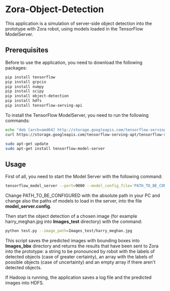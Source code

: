# Zora-Object-Detection

This application is a simulation of server-side object detection into the prototype with Zora robot, using models loaded in the TensorFlow ModelServer.

## Prerequisites
Before to use the application, you need to download the following packages:
```bash
pip install tensorflow
pip install grpcio
pip install numpy
pip install scipy
pip install object-detection
pip install hdfs
pip install tensorflow-serving-api
```
To install the TensorFlow ModelServer, you need to run the following commands:
```bash
echo "deb [arch=amd64] http://storage.googleapis.com/tensorflow-serving-apt stable tensorflow-model-server tensorflow-model-server-universal" | sudo tee /etc/apt/sources.list.d/tensorflow-serving.list && \
curl https://storage.googleapis.com/tensorflow-serving-apt/tensorflow-serving.release.pub.gpg | sudo apt-key add -

sudo apt-get update
sudo apt-get install tensorflow-model-server
```

## Usage

First of all, you need to start the Model Server with the following command:
```bash
tensorflow_model_server --port=9000 --model_config_file='PATH_TO_BE_CONFIGURED/model_server.config'
```
Change PATH_TO_BE_CONFIGURED with the absolute path in your PC and change also the paths of models to load in the server, into the file **model_server.config**.

Then start the object detection of a chosen image (for example harry_meghan.jpg into **Images_test** directory) with the command:
```bash
python test.py --image_path=Images_test/harry_meghan.jpg
```
This script saves the predicted images with bounding boxes into **Images_bbx** directory and returns the results that have been sent to Zora into the prototype: a string to be pronounced by robot with the labels of detected objects (case of greater certainty), an array with the labels of possible objects (case of uncertainty) and an empty array if there aren't detected objects.

If Hadoop is running, the application saves a log file and the predicted images into HDFS.
